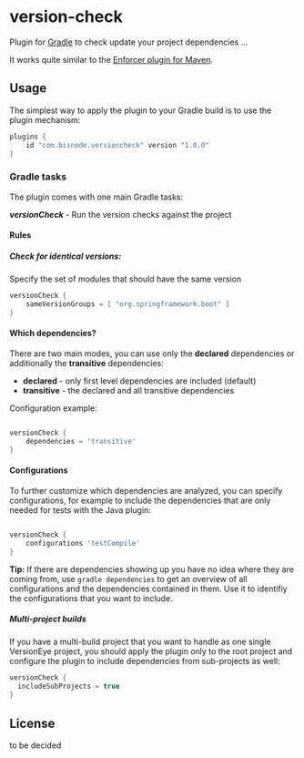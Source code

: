 version-check
========================

Plugin for [Gradle](http://www.gradle.org/) to check update your project dependencies ...

It works quite similar to the [Enforcer plugin for Maven](http://maven.apache.org/enforcer/maven-enforcer-plugin/).

Usage
-----

The simplest way to apply the plugin to your Gradle build is to use the plugin mechanism:

```groovy
plugins {
    id "com.bisnode.versioncheck" version "1.0.0"
}
```


### Gradle tasks

The plugin comes with one main Gradle tasks:

***versionCheck*** - Run the version checks against the project

#### Rules

##### Check for identical versions:

Specify the set of modules that should have the same version

```groovy
versionCheck {
    sameVersionGroups = [ "org.springframework.boot" ]
}
```


#### Which dependencies?

There are two main modes, you can use only the **declared** dependencies or additionally the **transitive** dependencies:

* **declared** - only first level dependencies are included (default)
* **transitive** - the declared and all transitive dependencies

Configuration example:
```groovy

versionCheck {
    dependencies = 'transitive'
}
```

#### Configurations

To further customize which dependencies are analyzed, you can specify configurations, for example to include the dependencies that are only needed for tests with the Java plugin:
```groovy

versionCheck {
    configurations 'testCompile'
}
```

**Tip:** If there are dependencies showing up you have no idea where they are coming from, use `gradle dependencies` to get an overview of all configurations and the dependencies contained in them. Use it to identifiy the configurations that you want to include.


##### Multi-project builds

If you have a multi-build project that you want to handle as one single VersionEye project, you should apply the plugin only to the root project and configure the plugin to include dependencies from sub-projects as well:

```groovy
versionCheck {
  includeSubProjects = true
}
```


License
-----

to be decided
